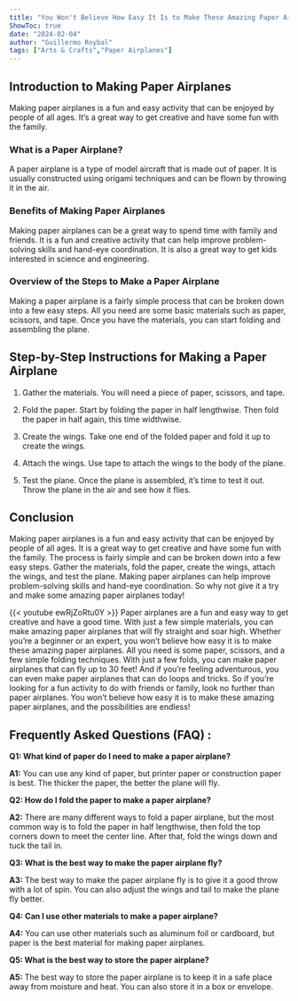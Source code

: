 ```yaml
---
title: "You Won't Believe How Easy It Is to Make These Amazing Paper Airplanes!"
ShowToc: true 
date: "2024-02-04"
author: "Guillermo Roybal" 
tags: ["Arts & Crafts","Paper Airplanes"]
---
```

## Introduction to Making Paper Airplanes

Making paper airplanes is a fun and easy activity that can be enjoyed by people of all ages. It’s a great way to get creative and have some fun with the family.

### What is a Paper Airplane?

A paper airplane is a type of model aircraft that is made out of paper. It is usually constructed using origami techniques and can be flown by throwing it in the air.

### Benefits of Making Paper Airplanes

Making paper airplanes can be a great way to spend time with family and friends. It is a fun and creative activity that can help improve problem-solving skills and hand-eye coordination. It is also a great way to get kids interested in science and engineering.

### Overview of the Steps to Make a Paper Airplane

Making a paper airplane is a fairly simple process that can be broken down into a few easy steps. All you need are some basic materials such as paper, scissors, and tape. Once you have the materials, you can start folding and assembling the plane.

## Step-by-Step Instructions for Making a Paper Airplane

1. Gather the materials. You will need a piece of paper, scissors, and tape.

2. Fold the paper. Start by folding the paper in half lengthwise. Then fold the paper in half again, this time widthwise.

3. Create the wings. Take one end of the folded paper and fold it up to create the wings.

4. Attach the wings. Use tape to attach the wings to the body of the plane.

5. Test the plane. Once the plane is assembled, it’s time to test it out. Throw the plane in the air and see how it flies.

## Conclusion

Making paper airplanes is a fun and easy activity that can be enjoyed by people of all ages. It is a great way to get creative and have some fun with the family. The process is fairly simple and can be broken down into a few easy steps. Gather the materials, fold the paper, create the wings, attach the wings, and test the plane. Making paper airplanes can help improve problem-solving skills and hand-eye coordination. So why not give it a try and make some amazing paper airplanes today!

{{< youtube ewRjZoRtu0Y >}} 
Paper airplanes are a fun and easy way to get creative and have a good time. With just a few simple materials, you can make amazing paper airplanes that will fly straight and soar high. Whether you’re a beginner or an expert, you won’t believe how easy it is to make these amazing paper airplanes. All you need is some paper, scissors, and a few simple folding techniques. With just a few folds, you can make paper airplanes that can fly up to 30 feet! And if you’re feeling adventurous, you can even make paper airplanes that can do loops and tricks. So if you’re looking for a fun activity to do with friends or family, look no further than paper airplanes. You won’t believe how easy it is to make these amazing paper airplanes, and the possibilities are endless!

## Frequently Asked Questions (FAQ) :
**Q1: What kind of paper do I need to make a paper airplane?**

**A1:** You can use any kind of paper, but printer paper or construction paper is best. The thicker the paper, the better the plane will fly.

**Q2: How do I fold the paper to make a paper airplane?**

**A2:** There are many different ways to fold a paper airplane, but the most common way is to fold the paper in half lengthwise, then fold the top corners down to meet the center line. After that, fold the wings down and tuck the tail in.

**Q3: What is the best way to make the paper airplane fly?**

**A3:** The best way to make the paper airplane fly is to give it a good throw with a lot of spin. You can also adjust the wings and tail to make the plane fly better.

**Q4: Can I use other materials to make a paper airplane?**

**A4:** You can use other materials such as aluminum foil or cardboard, but paper is the best material for making paper airplanes.

**Q5: What is the best way to store the paper airplane?**

**A5:** The best way to store the paper airplane is to keep it in a safe place away from moisture and heat. You can also store it in a box or envelope.





